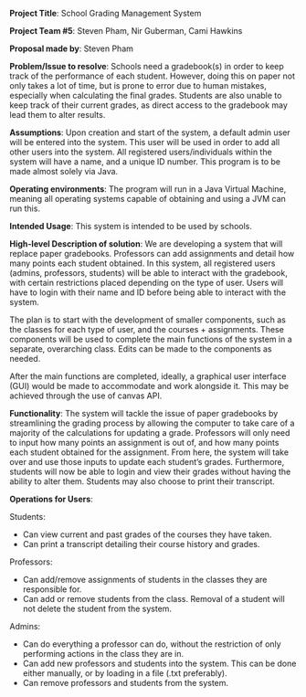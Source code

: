 **Project Title**: School Grading Management System

**Project Team #5**: Steven Pham, Nir Guberman, Cami Hawkins

**Proposal made by**: Steven Pham

**Problem/Issue to resolve**: 
Schools need a gradebook(s) in order to keep track of the performance of each student. However, doing this on paper not only takes a lot of time, but is prone to error due to human mistakes, especially when calculating the final grades. Students are also unable to keep track of their current grades, as direct access to the gradebook may lead them to alter results. 

**Assumptions**: Upon creation and start of the system, a default admin user will be entered into the system. This user will be used in order to add all other users into the system. All registered users/individuals within the system will have a name, and a unique ID number. This program is to be made almost solely via Java.

**Operating environments**: The program will run in a Java Virtual Machine, meaning all operating systems capable of obtaining and using a JVM can run this. 

**Intended Usage**: This system is intended to be used by schools. 

**High-level Description of solution**: 
We are developing a system that will replace paper gradebooks. Professors can add assignments and detail how many points each student obtained. In this system, all registered users (admins, professors, students) will be able to interact with the gradebook, with certain restrictions placed depending on the type of user. Users will have to login with their name and ID before being able to interact with the system. 

The plan is to start with the development of smaller components, such as the classes for each type of user, and the courses + assignments. These components will be used to complete the main functions of the system in a separate, overarching class. Edits can be made to the components as needed. 

After the main functions are completed, ideally, a graphical user interface (GUI) would be made to accommodate and work alongside it. This may be achieved through the use of canvas API. 


**Functionality**:
The system will tackle the issue of paper gradebooks by streamlining the grading process by allowing the computer to take care of a majority of the calculations for updating a grade. Professors will only need to input how many points an assignment is out of, and how many points each student obtained for the assignment. From here, the system will take over and use those inputs to update each student’s grades. 
Furthermore, students will now be able to login and view their grades without having the ability to alter them. Students may also choose to print their transcript. 

**Operations for Users**:
  
  Students: 
  - Can view current and past grades of the courses they have taken.
  - Can print a transcript detailing their course history and grades. 


  Professors: 
  - Can add/remove assignments of students in the classes they are responsible for.
  - Can add or remove students from the class. Removal of a student will not delete the student from the system. 


  Admins: 
  - Can do everything a professor can do, without the restriction of only performing actions in the class they are in.  
  - Can add new professors and students into the system. This can be done either manually, or by loading in a file (.txt preferably). 
  - Can remove professors and students from the system. 
